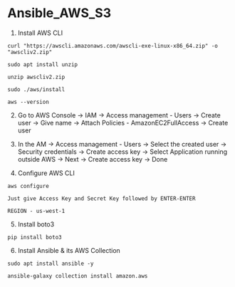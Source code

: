 # Ansible_AWS_S3

1. Install AWS CLI
```
curl "https://awscli.amazonaws.com/awscli-exe-linux-x86_64.zip" -o "awscliv2.zip"

sudo apt install unzip

unzip awscliv2.zip

sudo ./aws/install

aws --version
```


2. Go to AWS Console -> IAM -> Access management - Users -> Create user -> Give name -> Attach Policies - AmazonEC2FullAccess -> Create user


3. In the AM -> Access management - Users -> Select the created user -> Security credentials -> Create access key -> Select Application running outside AWS -> Next -> Create access key -> Done 


4. Configure AWS CLI
```
aws configure
```
`Just give Access Key and Secret Key followed by ENTER-ENTER`

`REGION - us-west-1`


5. Install boto3

```
pip install boto3
```

6. Install Ansible & its AWS Collection
```
sudo apt install ansible -y
```
```
ansible-galaxy collection install amazon.aws
```

